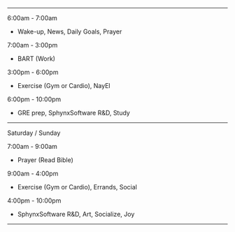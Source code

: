 
---
6:00am - 7:00am
- Wake-up, News, Daily Goals, Prayer

7:00am - 3:00pm
- BART (Work)

3:00pm - 6:00pm
- Exercise (Gym or Cardio), NayEl

6:00pm - 10:00pm
- GRE prep, SphynxSoftware R&D, Study

---
Saturday / Sunday

7:00am - 9:00am
- Prayer (Read Bible)

9:00am - 4:00pm
- Exercise (Gym or Cardio), Errands, Social

4:00pm - 10:00pm
- SphynxSoftware R&D, Art, Socialize, Joy

---

